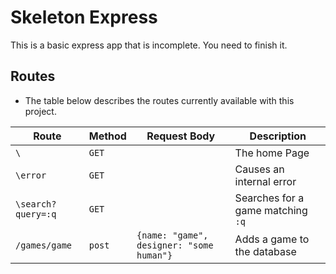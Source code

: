 # Skeleton Express
This is a basic express app that is incomplete. You need to finish it.


## Routes
* The table below describes the routes currently available with this project.

|Route | Method | Request Body | Description |
|--|--|--|--|
| `\` | `GET` | | The home Page |
| `\error` | `GET` | | Causes an internal error |
| `\search?query=:q`| `GET` | | Searches for a game matching `:q` |
| `/games/game`| `post` | `{name: "game", designer: "some human"}` | Adds a game to the database |